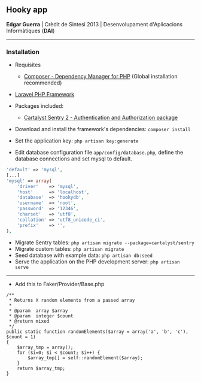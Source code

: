 ## Hooky app

**Edgar Guerra**
| Crèdit de Sintesi 2013
| Desenvolupament d'Aplicacions Informàtiques (**DAI**)

-----

### Installation

* Requisites
	* [Composer - Dependency Manager for PHP](http://getcomposer.org/doc/00-intro.md#installation-nix) (Global installation recommended)
* [Laravel PHP Framework](http://laravel.com/docs/quick#installation)
* Packages included:
	* [Cartalyst Sentry 2 - Authentication and Authorization package](http://docs.cartalyst.com/sentry-2/installation/laravel-4)

* Download and install the framework's dependencies: `composer install`
* Set the application key: `php artisan key:generate`
* Edit database configuration file `app/config/database.php`, define the database connections and set mysql to default.

```php
'default' => 'mysql',
[...]
'mysql' => array(
	'driver'    => 'mysql',
	'host'      => 'localhost',
	'database'  => 'hookydb',
	'username'  => 'root',
	'password'  => '12346',
	'charset'   => 'utf8',
	'collation' => 'utf8_unicode_ci',
	'prefix'    => '',
),
```
* Migrate Sentry tables: `php artisan migrate --package=cartalyst/sentry`
* Migrate custom tables: `php artisan migrate`
* Seed database with example data: `php artisan db:seed`
* Serve the application on the PHP development server: `php artisan serve`

-----

* Add this to Faker/Provider/Base.php
```
/**
 * Returns X random elements from a passed array
 *
 * @param  array $array
 * @param  integer $count
 * @return mixed
 */
public static function randomElements($array = array('a', 'b', 'c'), $count = 1)
{
    $array_tmp = array();
    for ($i=0; $i < $count; $i++) { 
        $array_tmp[] = self::randomElement($array);
    }
    return $array_tmp;
}
```